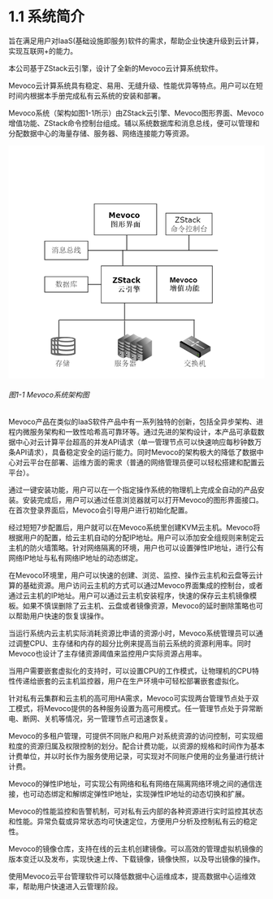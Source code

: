 # 1.1 系统简介
旨在满足用户对IaaS(基础设施即服务)软件的需求，帮助企业快速升级到云计算，实现互联网+的能力。

本公司基于ZStack云引擎，设计了全新的Mevoco云计算系统软件。

Mevoco云计算系统具有稳定、易用、无缝升级、性能优异等特点。用户可以在短时间内根据本手册完成私有云系统的安装和部署。

Mevoco系统（架构如图1-1所示）由ZStack云引擎、Mevoco图形界面、Mevoco增值功能、ZStack命令控制台组成。辅以系统数据库和消息总线，便可以管理和分配数据中心的海量存储、服务器、网络连接能力等资源。

![png](../images/1-1.png "图1-1  Mevoco系统架构图")
###### 图1-1  Mevoco系统架构图 

Mevoco产品在类似的IaaS软件产品中有一系列独特的创新，包括全异步架构、进程内微服务架构和一致性哈希高可靠环等。通过先进的架构设计，本产品可承载数据中心对云计算平台超高的并发API请求（单一管理节点可以快速响应每秒钟数万条API请求），具备稳定安全的运行能力。同时Mevoco的架构极大的降低了数据中心对云平台在部署、运维方面的需求（普通的网络管理员便可以轻松搭建和配置云平台）。

通过一键安装功能，用户可以在一个指定操作系统的物理机上完成全自动的产品安装。安装完成后，用户可以通过任意浏览器就可以打开Mevoco的图形界面接口。在首次登录界面后，Mevoco会引导用户进行初始化配置。

经过短短7步配置后，用户就可以在Mevoco系统里创建KVM云主机。Mevoco将根据用户的配置，给云主机自动的分配IP地址。用户可以添加安全组规则来制定云主机的防火墙策略。针对网络隔离的环境，用户也可以设置弹性IP地址，进行公有网络IP地址与私有网络IP地址的动态绑定。

在Mevoco环境里，用户可以快速的创建、浏览、监控、操作云主机和云盘等云计算的基础资源。用户访问云主机的方式可以通过Mevoco界面集成的控制台，或者通过云主机的IP地址。用户可以通过云主机安装程序，快速的保存云主机镜像模板。如果不慎误删除了云主机、云盘或者镜像资源，Mevoco的延时删除策略也可以帮助用户快速的恢复误操作。

当运行系统内云主机实际消耗资源比申请的资源小时，Mevoco系统管理员可以通过调整CPU、主存储和内存的超分比例来提高当前云系统的资源利用率。同时Mevoco也设计了主存储资源阈值来监控用户实际资源占用率。

当用户需要嵌套虚拟化的支持时，可以设置CPU的工作模式，让物理机的CPU特性传递给嵌套的云主机监控器，用户在生产环境中可轻松部署嵌套虚拟化。

针对私有云集群和云主机的高可用HA需求，Mevoco可实现两台管理节点处于双工模式，将Mevoco提供的各种服务设置为高可用模式。任一管理节点处于异常断电、断网、关机等情况，另一管理节点可迅速恢复。

Mevoco的多租户管理，可提供不同账户和用户对系统资源的访问控制，可实现细粒度的资源归属及权限控制的划分。配合计费功能，以资源的规格和时间作为基本计费单位，并以时长作为服务使用记录，可实现对不同账户使用的业务量进行统计计费。

Mevoco的弹性IP地址，可实现公有网络和私有网络在隔离网络环境之间的通信连接，也可动态绑定和解绑定弹性IP地址，实现弹性IP地址的动态切换和扩展。

Mevoco的性能监控和告警机制，可对私有云内部的各种资源进行实时监控其状态和性能。异常负载或异常状态均可快速定位，方便用户分析及控制私有云的稳定性。

Mevoco的镜像仓库，支持在线的云主机创建镜像。可以高效的管理虚拟机镜像的版本变迁以及发布，实现快速上传、下载镜像，镜像快照，以及导出镜像的操作。

使用Mevoco云平台管理软件可以降低数据中心运维成本，提高数据中心运维效率，帮助用户快速进入云管理阶段。

